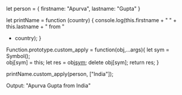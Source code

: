 <!-- //apply accepts arguments as an array -->
<!-- apply method is very similar to the call method but the only difference is that call method takes the argumetns as comma seperated values where as apply method takes an array of arguments. -->

let person = {
  firstname: "Apurva",
  lastname: "Gupta"
}

let printName = function (country) {
  console.log(this.firstname + " " + this.lastname + " from " 
  + country);
}

Function.prototype.custom_apply = function(obj,...args){
  let sym = Symbol();                                     
  obj[sym] = this;
  let res = obj[sym](...args[0]); 
  delete obj[sym];
  return res;
}

printName.custom_apply(person, ["India"]);

Output: 
"Apurva Gupta from India"